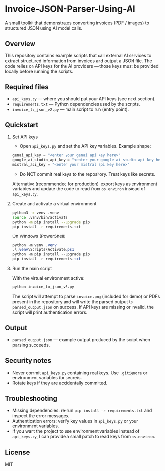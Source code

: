 # Invoice-JSON-Parser-Using-AI

A small toolkit that demonstrates converting invoices (PDF / images) to structured JSON using AI model calls.

Overview
--------

This repository contains example scripts that call external AI services to extract structured information from invoices and output a JSON file. The code relies on API keys for the AI providers — those keys must be provided locally before running the scripts.

Required files
--------------

- `api_keys.py` — where you should put your API keys (see next section).
- `requirements.txt` — Python dependencies used by the scripts.
- `invoice_to_json_v2.py` — main script to run (entry point).

Quickstart
----------

1) Set API keys

   - Open `api_keys.py` and set the API key variables. Example shape:

   ```python
   genai_api_key = "<enter your genai api key here>"
   google_ai_studio_api_key = "<enter your google ai studio api key here>"
   mistral_api_key = "<enter your mistral api key here>"
   ```

   - Do NOT commit real keys to the repository. Treat keys like secrets.

   Alternative (recommended for production): export keys as environment variables and update the code to read from `os.environ` instead of `api_keys.py`.
2) Create and activate a virtual environment

   ```bash
   python3 -m venv .venv
   source .venv/bin/activate
   python -m pip install --upgrade pip
   pip install -r requirements.txt
   ```

   On Windows (PowerShell):

   ```powershell
   python -m venv .venv
   .\.venv\Scripts\Activate.ps1
   python -m pip install --upgrade pip
   pip install -r requirements.txt
   ```
3) Run the main script

   With the virtual environment active:

   ```bash
   python invoice_to_json_v2.py
   ```

   The script will attempt to parse `invoice.png` (included for demo) or PDFs present in the repository and will write the parsed output to `parsed_output.json` on success. If API keys are missing or invalid, the script will print authentication errors.

Output
------

- `parsed_output.json` — example output produced by the script when parsing succeeds.

Security notes
--------------

- Never commit `api_keys.py` containing real keys. Use `.gitignore` or environment variables for secrets.
- Rotate keys if they are accidentally committed.

Troubleshooting
---------------

- Missing dependencies: re-run `pip install -r requirements.txt` and inspect the error messages.
- Authentication errors: verify key values in `api_keys.py` or your environment variables.
- If you want the project to use environment variables instead of `api_keys.py`, I can provide a small patch to read keys from `os.environ`.

License
-------

MIT
